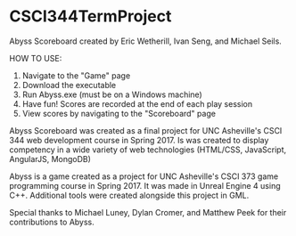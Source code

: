 # CSCI344TermProject

Abyss Scoreboard created by Eric Wetherill, Ivan Seng, and Michael Seils.

HOW TO USE:
1) Navigate to the "Game" page
2) Download the executable
3) Run Abyss.exe (must be on a Windows machine)
4) Have fun! Scores are recorded at the end of each play session
5) View scores by navigating to the "Scoreboard" page

Abyss Scoreboard was created as a final project for UNC Asheville's CSCI 344 web development course in Spring 2017. Is was created to display competency in a wide variety of web technologies (HTML/CSS, JavaScript, AngularJS, MongoDB)
            
Abyss is a game created as a project for UNC Asheville's CSCI 373 game programming course in Spring 2017. It was made in Unreal Engine 4 using C++. Additional tools were created alongside this project in GML.

Special thanks to Michael Luney, Dylan Cromer, and Matthew Peek for their contributions to Abyss.
